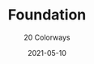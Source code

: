 ---
image_primary: "img/product_main_149_(1)_foundation-main.jpg"
image_secondary: "img/colorway_149_(1)_foundation-marble.jpg"
description: "Sometimes%20a%20strong%2C%20clear%20suggestion%20is%20all%20you%20need%u2026%20the%20raw%20natural%20beauty%20of%20silk%20rendered%20in%20an%20environmentally%20engineered%2C%20responsible%20vinyl.%20Phthalate%20free.%20Lead%20free.%20Formaldehyde%20free.%20Guilt%20free.%20No%20silk%20worms%20were%20harmed%2C%20or%20even%20bothered%2C%20in%20the%20making%20of%20this%20sublimely%20beautiful%20product."
tags: 
  - "Textiles"
designer: "Joseph Noble"
href: "https://www.josephnoble.com/collections/foundation/"
title: "Foundation"
subtitle: "20 Colorways"
category: "Textiles"
manufacturer: "Joseph Noble"
slug: "/manufacturers/joseph-noble/textiles/joseph-noble-foundation"
date: "2021-05-10"
---
